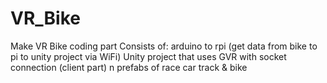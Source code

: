# VR_Bike

Make VR Bike coding part
Consists of:
arduino to rpi (get data from bike to pi to unity project via WiFi)
Unity project that uses GVR with socket connection (client part) n prefabs of race car track
  & bike
